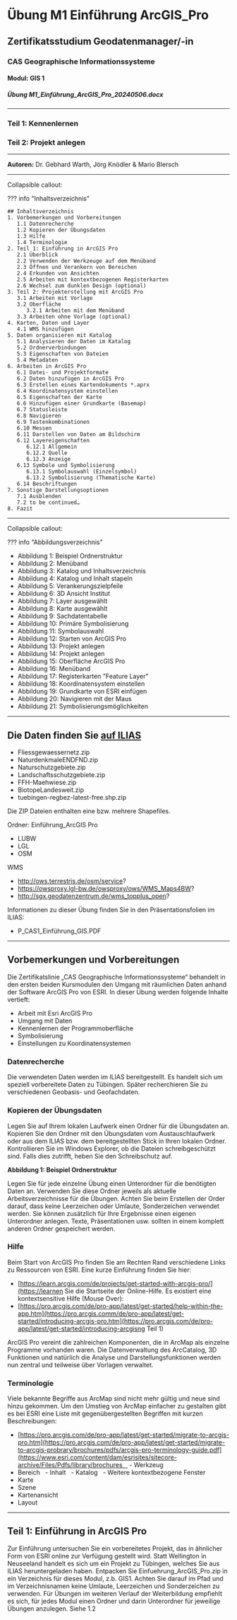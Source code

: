 
# Übung M1 Einführung ArcGIS_Pro
## Zertifikatsstudium Geodatenmanager/-in

### CAS Geographische Informationssysteme
#### Modul: GIS 1
##### Übung M1_Einführung_ArcGIS_Pro_20240506.docx

---

### Teil 1: Kennenlernen
### Teil 2: Projekt anlegen

---

**Autoren:** Dr. Gebhard Warth, Jörg Knödler & Mario Blersch

---

Collapsible callout:

??? info "Inhaltsverzeichnis"

    ## Inhaltsverzeichnis
    1. Vorbemerkungen und Vorbereitungen
       1.1 Datenrecherche
       1.2 Kopieren der Übungsdaten
       1.3 Hilfe
       1.4 Terminologie
    2. Teil 1: Einführung in ArcGIS Pro
       2.1 Überblick
       2.2 Verwenden der Werkzeuge auf dem Menüband
       2.3 Öffnen und Verankern von Bereichen
       2.4 Erkunden von Ansichten
       2.5 Arbeiten mit kontextbezogenen Registerkarten
       2.6 Wechsel zum dunklen Design (optional)
    3. Teil 2: Projekterstellung mit ArcGIS Pro
       3.1 Arbeiten mit Vorlage
       3.2 Oberfläche
          3.2.1 Arbeiten mit dem Menüband
       3.3 Arbeiten ohne Vorlage (optional)
    4. Karten, Daten und Layer
       4.1 WMS hinzufügen
    5. Daten organisieren mit Katalog
       5.1 Analysieren der Daten im Katalog
       5.2 Ordnerverbindungen
       5.3 Eigenschaften von Dateien
       5.4 Metadaten
    6. Arbeiten in ArcGIS Pro
       6.1 Datei- und Projektformate
       6.2 Daten hinzufügen in ArcGIS Pro
       6.3 Erstellen eines Kartendokuments *.aprx
       6.4 Koordinatensystem einstellen
       6.5 Eigenschaften der Karte
       6.6 Hinzufügen einer Grundkarte (Basemap)
       6.7 Statusleiste
       6.8 Navigieren
       6.9 Tastenkombinationen
       6.10 Messen
       6.11 Darstellen von Daten am Bildschirm
       6.12 Layereigenschaften
          6.12.1 Allgemein
          6.12.2 Quelle
          6.12.3 Anzeige
       6.13 Symbole und Symbolisierung
          6.13.1 Symbolauswahl (Einzelsymbol)
          6.13.2 Symbolisierung (Thematische Karte)
       6.14 Beschriftungen
    7. Sonstige Darstellungsoptionen
       7.1 Ausblenden
       7.2 to be continued…
    8. Fazit

---

Collapsible callout:

??? info "Abbildungsverzeichnis"

- Abbildung 1: Beispiel Ordnerstruktur
- Abbildung 2: Menüband
- Abbildung 3: Katalog und Inhaltsverzeichnis
- Abbildung 4: Katalog und Inhalt stapeln
- Abbildung 5: Verankerungszielpfeile
- Abbildung 6: 3D Ansicht Institut
- Abbildung 7: Layer ausgewählt
- Abbildung 8: Karte ausgewählt
- Abbildung 9: Sachdatentabelle
- Abbildung 10: Primäre Symbolisierung
- Abbildung 11: Symbolauswahl
- Abbildung 12: Starten von ArcGIS Pro
- Abbildung 13: Projekt anlegen
- Abbildung 14: Projekt anlegen
- Abbildung 15: Oberfläche ArcGIS Pro
- Abbildung 16: Menüband
- Abbildung 17: Registerkarten "Feature Layer"
- Abbildung 18: Koordinatensystem einstellen
- Abbildung 19: Grundkarte von ESRI einfügen
- Abbildung 20: Navigieren mit der Maus
- Abbildung 21: Symbolisierungsmöglichkeiten

---

## Die Daten finden Sie [auf ILIAS](https://lms-ubinfo.uni-tuebingen.de/ilias3/ilias.php?baseClass=ilrepositorygui&reloadpublic=1&cmd=&ref_id=1)
- Fliessgewaessernetz.zip
- NaturdenkmaleENDFND.zip
- Naturschutzgebiete.zip
- Landschaftsschutzgebiete.zip
- FFH-Maehwiese.zip
- BiotopeLandesweit.zip
- tuebingen-regbez-latest-free.shp.zip

Die ZIP Dateien enthalten eine bzw. mehrere Shapefiles.

Ordner: Einführung_ArcGIS Pro
- LUBW
- LGL
- OSM

WMS
- http://ows.terrestris.de/osm/service?
- https://owsproxy.lgl-bw.de/owsproxy/ows/WMS_Maps4BW?
- http://sgx.geodatenzentrum.de/wms_topplus_open?

Informationen zu dieser Übung finden Sie in den Präsentationsfolien im ILIAS:
- P_CAS1_Einführung_GIS.PDF

---

## Vorbemerkungen und Vorbereitungen
Die Zertifikatslinie „CAS Geographische Informationssysteme“ behandelt in den ersten beiden Kursmodulen den Umgang mit räumlichen Daten anhand der Software ArcGIS Pro von ESRI. In dieser Übung werden folgende Inhalte vertieft:

- Arbeit mit Esri ArcGIS Pro
- Umgang mit Daten
- Kennenlernen der Programmoberfläche
- Symbolisierung
- Einstellungen zu Koordinatensystemen

### Datenrecherche
Die verwendeten Daten werden im ILIAS bereitgestellt. Es handelt sich um speziell vorbereitete Daten zu Tübingen. Später recherchieren Sie zu verschiedenen Geobasis- und Geofachdaten.

### Kopieren der Übungsdaten
Legen Sie auf Ihrem lokalen Laufwerk einen Ordner für die Übungsdaten an. Kopieren Sie den Ordner mit den Übungsdaten vom Austauschlaufwerk oder aus dem ILIAS bzw. dem bereitgestellten Stick in Ihren lokalen Ordner. Kontrollieren Sie im Windows Explorer, ob die Dateien schreibgeschützt sind. Falls dies zutrifft, heben Sie den Schreibschutz auf.

**Abbildung 1: Beispiel Ordnerstruktur**

Legen Sie für jede einzelne Übung einen Unterordner für die benötigten Daten an. Verwenden Sie diese Ordner jeweils als aktuelle Arbeitsverzeichnisse für die Übungen. Achten Sie beim Erstellen der Order darauf, dass keine Leerzeichen oder Umlaute, Sonderzeichen verwendet werden. Sie können zusätzlich für Ihre Ergebnisse einen eigenen Unterordner anlegen. Texte, Präsentationen usw. sollten in einem komplett anderen Ordner gespeichert werden.

### Hilfe
Beim Start von ArcGIS Pro finden Sie am Rechten Rand verschiedene Links zu Ressourcen von ESRI. Eine kurze Einführung finden Sie hier:
- [https://learn.arcgis.com/de/projects/get-started-with-arcgis-pro/](https://learnen Sie die Startseite der Online-Hilfe. Es existiert eine kontextsensitive Hilfe (Mouse Over):
- [https://pro.arcgis.com/de/pro-app/latest/get-started/help-within-the-app.htm](https://pro.arcgis.comm/de/pro-app/latest/get-started/introducing-arcgis-pro.htm](https://pro.arcgis.com/de/pro-app/latest/get-started/introducing-arcgisng Teil 1)

ArcGIS Pro vereint die zahlreichen Komponenten, die in ArcMap als einzelne Programme vorhanden waren. Die Datenverwaltung des ArcCatalog, 3D Funktionen und natürlich die Analyse und Darstellungsfunktionen werden nun zentral und teilweise über Vorlagen verwaltet.

### Terminologie
Viele bekannte Begriffe aus ArcMap sind nicht mehr gültig und neue sind hinzu gekommen. Um den Umstieg von ArcMap einfacher zu gestalten gibt es bei ESRI eine Liste mit gegenübergestellten Begriffen mit kurzen Beschreibungen:
- [https://pro.arcgis.com/de/pro-app/latest/get-started/migrate-to-arcgis-pro.htm](https://pro.arcgis.com/de/pro-app/latest/get-started/migrate-to-arcgis-probrary/brochures/pdfs/arcgis-pro-terminology-guide.pdf](https://www.esri.com/content/dam/esrisites/sitecore-archive/Files/Pdfs/library/brochures    - Werkzeug
- Bereich
  - Inhalt
  - Katalog
  - Weitere kontextbezogene Fenster
- Karte
- Szene
- Kartenansicht
- Layout

---

## Teil 1: Einführung in ArcGIS Pro
Zur Einführung untersuchen Sie ein vorbereitetes Projekt, das in ähnlicher Form von ESRI online zur Verfügung gestellt wird. Statt Wellington in Neuseeland handelt es sich um ein Projekt zu Tübingen, welches Sie aus ILIAS heruntergeladen haben. Entpacken Sie Einfuehrung_ArcGIS_Pro.zip in ein Verzeichnis für dieses Modul, z.b. GIS1. Achten Sie darauf im Pfad und im Verzeichnisnamen keine Umlaute, Leerzeichen und Sonderzeichen zu verwenden. Für Übungen im weiteren Verlauf der Weiterbildung empfiehlt es sich, für jedes Modul einen Ordner und darin Unterordner für jeweilige Übungen anzulegen. Siehe 1.2
